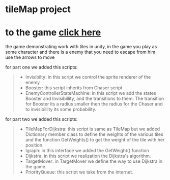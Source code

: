 # tileMap project

# to the game [click here](https://afinish.itch.io/tilemap-project)

the game demonstrating work with tiles in unity, in the game you play as some character and there is a enemy that you need to escape from him <br>
use the arrows to move <br>

for part one we added this scripts: <br>
> - Invisibilty: in this script we control the sprite renderer of the enemy <br>
> - Booster: this script inherits from Chaser script <br>
> - EnemyControllerStateMachine: in this script we add the states Booster and Invisibillity, and the transitions to them. The transition for Booster its a radius smaller then the radius for the Chaser and to invisibillity its some probability.

for part two we added this scripts: <br>
> - TileMapForDijkstra: this script is same as TileMap but we added Dictionary member class to define the weights of the various tiles and the function GetWeights() to get the weight of the tile with her position. <br>
> - Igraph: in this interface we added the GetWeight() function <br>
> - Dijkstra: in this script we realization the Dijkstra's algorithm. <br>
> - TargetMover: in TargetMover we define the way to use Dijkstra in the game. <br>
> - PriorityQueue: this script we take from the internet.

